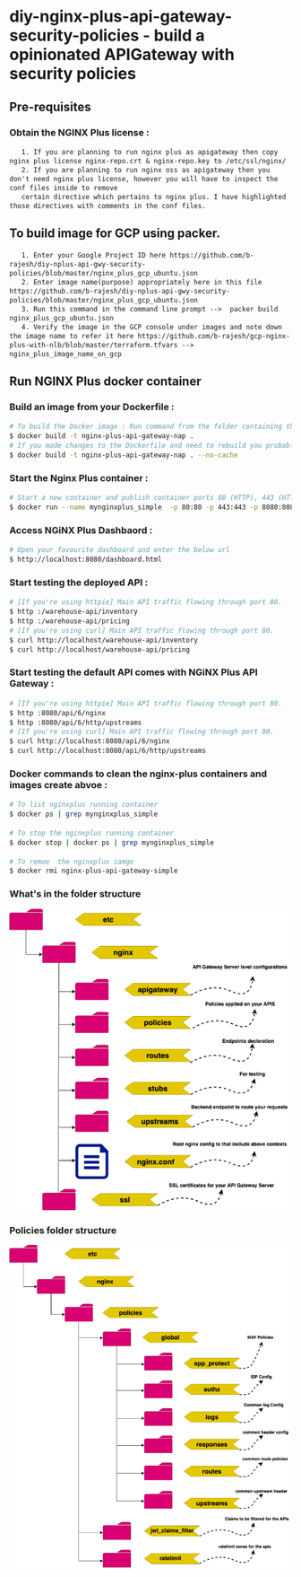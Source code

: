 # diy-nginx-plus-api-gateway-security-policies - build a opinionated APIGateway with security policies

## Pre-requisites

### Obtain the NGINX Plus license :
```
   1. If you are planning to run nginx plus as apigateway then copy nginx plus license nginx-repo.crt & nginx-repo.key to /etc/ssl/nginx/
   2. If you are planning to run nginx oss as apigateway then you don't need nginx plus license, however you will have to inspect the conf files inside to remove 
   certain directive which pertains to nginx plus. I have highlighted those directives with comments in the conf files.
```
## To build image for GCP using packer.
```
   1. Enter your Google Project ID here https://github.com/b-rajesh/diy-nplus-api-gwy-security-policies/blob/master/nginx_plus_gcp_ubuntu.json
   2. Enter image name(purpose) appropriately here in this file https://github.com/b-rajesh/diy-nplus-api-gwy-security-policies/blob/master/nginx_plus_gcp_ubuntu.json
   3. Run this command in the command line prompt -->  packer build nginx_plus_gcp_ubuntu.json
   4. Verify the image in the GCP console under images and note down the image name to refer it here https://github.com/b-rajesh/gcp-nginx-plus-with-nlb/blob/master/terraform.tfvars --> nginx_plus_image_name_on_gcp
```
## Run NGINX Plus docker container

### Build an image from your Dockerfile :

```bash
# To build the Docker image : Run command from the folder containing the `Dockerfile`
$ docker build -t nginx-plus-api-gateway-nap .
# If you made changes to the Dockerfile and need to rebuild you probably need to use--no-cache
$ docker build -t nginx-plus-api-gateway-nap . --no-cache
```

### Start the Nginx Plus container :

```bash
# Start a new container and publish container ports 80 (HTTP), 443 (HTTPS), 8000 (Demo instructions) and 8080 (NGINX Plus Dashboard) to the host
$ docker run --name mynginxplus_simple  -p 80:80 -p 443:443 -p 8080:8080 -p 8000:8000 -p 9000:9000 -d nginx-plus-api-gateway-nap
```

### Access NGiNX Plus Dashbaord :

```bash
# Open your favourite dashboard and enter the below url
$ http://localhost:8080/dashboard.html
```

### Start testing the deployed API :

```bash
# [If you're using httpie] Main API traffic flowing through port 80. 
$ http :/warehouse-api/inventory
$ http :/warehouse-api/pricing
# [If you're using curl] Main API traffic flowing through port 80.
$ curl http://localhost/warehouse-api/inventory
$ curl http://localhost/warehouse-api/pricing

```

### Start testing the default API comes with NGiNX Plus API Gateway :

```bash
# [If you're using httpie] Main API traffic flowing through port 80. 
$ http :8080/api/6/nginx
$ http :8080/api/6/http/upstreams
# [If you're using curl] Main API traffic flowing through port 80.
$ curl http://localhost:8080/api/6/nginx
$ curl http://localhost:8080/api/6/http/upstreams

```


### Docker commands to clean the nginx-plus containers and images create abvoe :

```bash
# To list nginxplus running container
$ docker ps | grep mynginxplus_simple

# To stop the nginxplus running container
$ docker stop | docker ps | grep mynginxplus_simple

# To remoe  the nginxplus iamge
$ docker rmi nginx-plus-api-gateway-simple
```

### What's in the folder structure
![alt text](image/Folders.png)

### Policies folder structure
![alt text](image/Policy_Folders.png)
